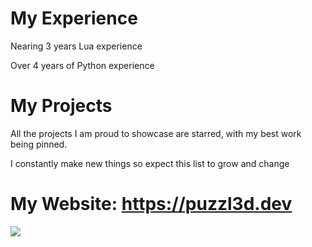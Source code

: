 # My Experience
Nearing 3 years Lua experience

Over 4 years of Python experience

# My Projects
All the projects I am proud to showcase are starred, with my best work being pinned.

I constantly make new things so expect this list to grow and change

# My Website: https://puzzl3d.dev

![](https://komarev.com/ghpvc/?username=puzzl3d3d&base=1000000)
